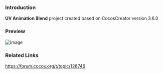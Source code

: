### Introduction
**UV Animation Blend** project created based on CocosCreator version 3.6.0

### Preview
![image](../../../gif/202207/2022072102.gif)

### Related Links 
https://forum.cocos.org/t/topic/128746